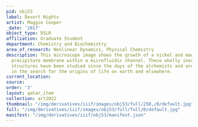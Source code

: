 ```yaml
---
pid: obj53
label: Desert Nights
artist: Maggie Cooper
_date: '2017'
object_type: DSLR
affiliation: Graduate Student
department: Chemistry and Biochemistry
area_of_research: Nonlinear Dynamics, Physical Chemistry
description: This microscope image shows the growth of a nickel and magnesium hydroxide
  precipitate membrane within a microfluidic channel. These wholly inorganic, self-assembled
  structures have been studied since the days of the alchemists and are utilized now
  in the search for the origins of life on earth and elsewhere.
current_location: 
source: 
order: '3'
layout: qatar_item
collection: art2022
thumbnail: "/img/derivatives/iiif/images/obj53/full/250,/0/default.jpg"
full: "/img/derivatives/iiif/images/obj53/full/full/0/default.jpg"
manifest: "/img/derivatives/iiif/obj53/manifest.json"
---
```

